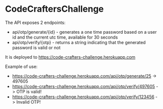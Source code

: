 ﻿# CodeCraftersChallenge
The API exposes 2 endpoints:
- api/otp/generate/{id} - generates a one time password based on a user id and the current utc time, available for 30 seconds
- api/otp/verify/{otp} - returns a string indicating that the generated password is valid or not

It is deployed to https://code-crafters-challenge.herokuapp.com

Example of use:
- https://code-crafters-challenge.herokuapp.com/api/otp/generate/25 -> 497605
- https://code-crafters-challenge.herokuapp.com/api/otp/verify/497605 -> OTP is valid!
- https://code-crafters-challenge.herokuapp.com/api/otp/verify/123456 -> Invalid OTP!
